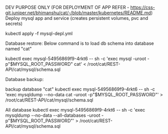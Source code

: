 DEV PURPOSE ONLY (FOR DEPLOYMENT OF APP REFER - https://css-git.juniper.net/bhimanshu/cat/-/blob/master/kubernetes/README.md)
Deploy mysql app and service (creates persistent volumes, pvc and secrets)

kubectl apply -f mysql-depl.yml 

Database restore: Below command is to load db schema into database named "cat"

kubectl exec mysql-54956869f9-4rkt6 --  sh -c 'exec mysql -uroot -p"$MYSQL_ROOT_PASSWORD" cat' < /root/cat/REST-API/cat/mysql/schema.sql

Database backup:

backup database "cat" 
kubectl exec mysql-54956869f9-4rkt6 --  sh -c 'exec mysqldump --no-data cat -uroot -p"$MYSQL_ROOT_PASSWORD"' > /root/cat/REST-API/cat/mysql/schema.sql

All database
kubectl exec mysql-54956869f9-4rkt6 --  sh -c 'exec mysqldump --no-data --all-databases -uroot -p"$MYSQL_ROOT_PASSWORD"' > /root/cat/REST-API/cat/mysql/schema.sql
